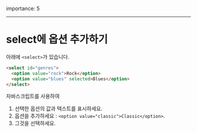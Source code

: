 importance: 5

---

# select에 옵션 추가하기

아래에 `<select>`가 있습니다.

```html
<select id="genres">
  <option value="rock">Rock</option>
  <option value="blues" selected>Blues</option>
</select>
```

자바스크립트를 사용하여

1. 선택한 옵션의 값과 텍스트를 표시하세요.
2. 옵션을 추가하세요 : `<option value="classic">Classic</option>`.
3. 그것을 선택하세요.
